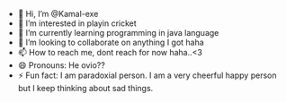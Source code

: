 - 👋 Hi, I’m @Kamal-exe
- 👀 I’m interested in playin cricket 
- 🌱 I’m currently learning programming in java language
- 💞️ I’m looking to collaborate on anything I got haha
- 📫 How to reach me, dont reach for now haha..<3
- 😄 Pronouns: He ovio??
- ⚡ Fun fact: I am paradoxial person. I am a very cheerful happy person but I keep thinking about sad things.

<!---.
    what is this about ? I don't know anything.
--->
